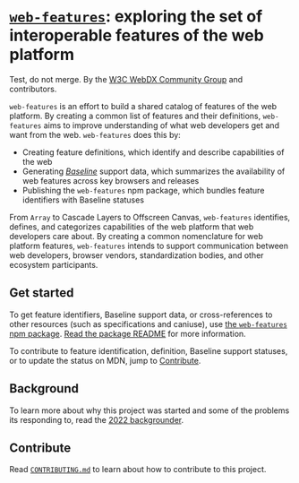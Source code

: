 # [`web-features`](https://github.com/web-platform-dx/web-features): exploring the set of interoperable features of the web platform
Test, do not merge.
By the [W3C WebDX Community Group](https://www.w3.org/community/webdx/) and contributors.

`web-features` is an effort to build a shared catalog of features of the web platform.
By creating a common list of features and their definitions, `web-features` aims to improve understanding of what web developers get and want from the web.
`web-features` does this by:

* Creating feature definitions, which identify and describe capabilities of the web
* Generating [_Baseline_](./docs/baseline.md) support data, which summarizes the availability of web features across key browsers and releases
* Publishing the `web-features` npm package, which bundles feature identifiers with Baseline statuses

From `Array` to Cascade Layers to Offscreen Canvas, `web-features` identifies, defines, and categorizes capabilities of the web platform that web developers care about.
By creating a common nomenclature for web platform features, `web-features` intends to support communication between web developers, browser vendors, standardization bodies, and other ecosystem participants.

## Get started

To get feature identifiers, Baseline support data, or cross-references to other resources (such as specifications and caniuse), use [the `web-features` npm package](https://www.npmjs.com/package/web-features).
[Read the package README](./packages/web-features/README.md) for more information.

To contribute to feature identification, definition, Baseline support statuses, or to update the status on MDN, jump to [Contribute](#contribute).

## Background

To learn more about why this project was started and some of the problems its responding to, read the [2022 backgrounder](./2022-backgrounder.md).

## Contribute

Read [`CONTRIBUTING.md`](./docs/CONTRIBUTING.md) to learn about how to contribute to this project.
